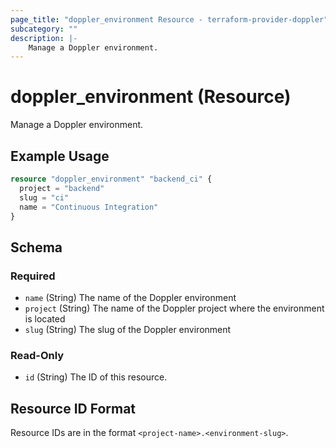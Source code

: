 ```yaml
---
page_title: "doppler_environment Resource - terraform-provider-doppler"
subcategory: ""
description: |-
	Manage a Doppler environment.
---
```


# doppler_environment (Resource)

Manage a Doppler environment.

## Example Usage

```terraform
resource "doppler_environment" "backend_ci" {
  project = "backend"
  slug = "ci"
  name = "Continuous Integration"
}
```

<!-- schema generated by tfplugindocs -->
## Schema

### Required

- `name` (String) The name of the Doppler environment
- `project` (String) The name of the Doppler project where the environment is located
- `slug` (String) The slug of the Doppler environment

### Read-Only

- `id` (String) The ID of this resource.

## Resource ID Format

Resource IDs are in the format `<project-name>.<environment-slug>`.
